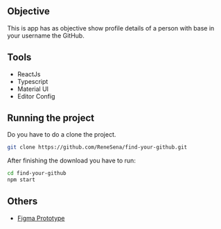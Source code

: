 ## Objective

This is app has as objective show profile details of a person with base in your username the GitHub.

## Tools

- ReactJs
- Typescript
- Material UI
- Editor Config

## Running the project

Do you have to do a clone the project.

```bash
git clone https://github.com/ReneSena/find-your-github.git
```

After finishing the download you  have to run:

```bash
cd find-your-github
npm start
```

## Others
- [Figma Prototype](https://www.figma.com/file/ZkrZVaUDmanTdWsSzF8VbE/Find-your-profile-on-github?node-id=0%3A1)
